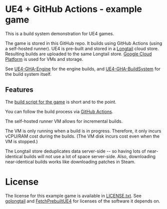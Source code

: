 
# UE4 + GitHub Actions - example game

This is a build system demonstration for UE4 games.

The game is stored in this GitHub repo. It builds using GitHub Actions (using a self-hosted runner). UE4 is pre-built and stored in a [Longtail](https://github.com/DanEngelbrecht/longtail) cloud store. Resulting builds are uploaded to the same Longtail store. [Google Cloud Platform](https://cloud.google.com/gcp) is used for VMs and storage.

See [UE4-GHA-Engine](https://github.com/falldamagestudio/UE4-GHA-Engine) for the engine builds, and [UE4-GHA-BuildSystem](https://github.com/falldamagestudio/UE4-GHA-BuildSystem) for the build system itself.

## Features

The [build script for the game](.github/workflows/build.yaml) is short and to the point.

You can follow the build process via [GitHub Actions](https://github.com/falldamagestudio/UE4-GHA-Engine/actions).

The self-hosted runner VM allows for incremental builds.

The VM is only running when a build is in progress. Therefore, it only incurs vCPU/RAM cost during the builds. (The VM disk incurs cost even when the VM is stopped.)

The Longtail store deduplicates data server-side -- so having lots of near-identical builds will not use a lot of space server-side. Also, downloading near-identical builds works like downloading patches in Steam.

# License

The license for this example game is available in [LICENSE.txt](LICENSE.txt). See [golongtail](https://github.com/DanEngelbrecht/golongtail) and [FetchPrebuiltUE4](https://github.com/falldamagestudio/FetchPrebuiltUE4) for licenses of the software it depends on.
